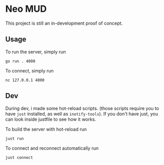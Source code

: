 # Neo MUD

This project is still an in-development proof of concept.

## Usage

To run the server, simply run

    go run . 4000

To connect, simply run

    nc 127.0.0.1 4000

## Dev

During dev, i made some hot-reload scripts. (those scripts require you to have `just` installed, as well as `inotify-tools`).
If you don't have just, you can look inside justfile to see how it works.

To build the server with hot-reload run

    just run

To connect and reconnect automatically run

    just connect


